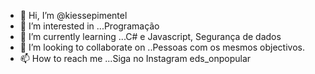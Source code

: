- 👋 Hi, I’m @kiessepimentel
- 👀 I’m interested in ...Programação
- 🌱 I’m currently learning ...C# e Javascript, Segurança de dados
- 💞️ I’m looking to collaborate on ..Pessoas com os mesmos objectivos.
- 📫 How to reach me ...Siga no Instagram eds_onpopular

<!---
kiessepimentel/kiessepimentel is a ✨ special ✨ repository because its `README.md` (this file) appears on your GitHub profile.
You can click the Preview link to take a look at your changes.
--->
